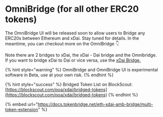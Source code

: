 # OmniBridge \(for all other ERC20 tokens\)

The OmniBridge UI will be released soon to allow users to Bridge any ERC20s between Ethereum and xDai. Stay tuned for details. In the meantime, you can checkout more on the OmniBridge 👇

Note there are 2 bridges to xDai, the xDai - Dai bridge and the Omnibridge. If you want to bridge xDai to Dai or vice versa, use the [xDai Bridge.](converting-xdai-via-bridge/)

{% hint style="warning" %}
OmniBridge and OmniBridge UI is experimental software in Beta, use at your own risk.
{% endhint %}

{% hint style="success" %}
Bridged Token List on BlockScout: [https://blockscout.com/poa/xdai/bridged-tokens](https://blockscout.com/poa/xdai/bridged-tokens)
{% endhint %}

{% embed url="https://docs.tokenbridge.net/eth-xdai-amb-bridge/multi-token-extension" %}



